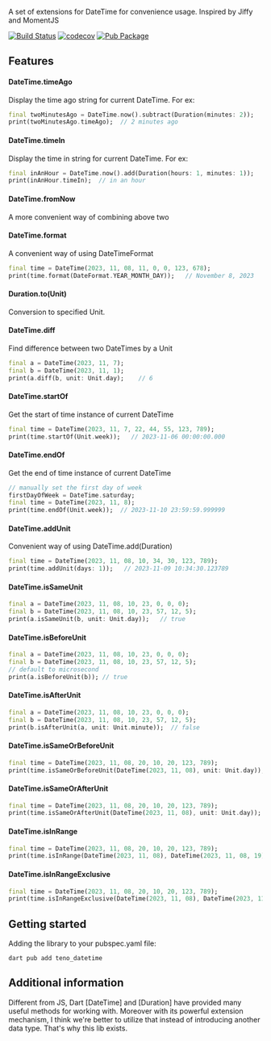 A set of extensions for DateTime for convenience usage.
Inspired by Jiffy and MomentJS

[![Build Status](https://github.com/hnvcam/teno_datetime/actions/workflows/ci.yaml/badge.svg)](https://github/hnvcam/teno_datetime)
[![codecov](https://codecov.io/gh/hnvcam/teno_datetime/graph/badge.svg?token=FCRWMFYD3O)](https://codecov.io/gh/hnvcam/teno_datetime)
[![Pub Package](https://img.shields.io/pub/v/teno_datetime)](https://pub.dev/packages/teno_datetime)


## Features

#### DateTime.timeAgo
Display the time ago string for current DateTime.
For ex:
```dart
final twoMinutesAgo = DateTime.now().subtract(Duration(minutes: 2));
print(twoMinutesAgo.timeAgo);  // 2 minutes ago
```
#### DateTime.timeIn
Display the time in string for current DateTime.
For ex:
```dart
final inAnHour = DateTime.now().add(Duration(hours: 1, minutes: 1));
print(inAnHour.timeIn);  // in an hour
```
#### DateTime.fromNow
A more convenient way of combining above two

#### DateTime.format
A convenient way of using DateTimeFormat
```dart
final time = DateTime(2023, 11, 08, 11, 0, 0, 123, 678);
print(time.format(DateFormat.YEAR_MONTH_DAY));   // November 8, 2023
```
#### Duration.to(Unit)
Conversion to specified Unit.

#### DateTime.diff
Find difference between two DateTimes by a Unit
```dart
final a = DateTime(2023, 11, 7);
final b = DateTime(2023, 11, 1);
print(a.diff(b, unit: Unit.day);    // 6
```
#### DateTime.startOf
Get the start of time instance of current DateTime
```dart
final time = DateTime(2023, 11, 7, 22, 44, 55, 123, 789);
print(time.startOf(Unit.week));   // 2023-11-06 00:00:00.000
```
#### DateTime.endOf
Get the end of time instance of current DateTime
```dart
// manually set the first day of week
firstDayOfWeek = DateTime.saturday;
final time = DateTime(2023, 11, 8);
print(time.endOf(Unit.week));  // 2023-11-10 23:59:59.999999
```
#### DateTime.addUnit
Convenient way of using DateTime.add(Duration)
```dart
final time = DateTime(2023, 11, 08, 10, 34, 30, 123, 789);
print(time.addUnit(days: 1));   // 2023-11-09 10:34:30.123789
```
#### DateTime.isSameUnit
```dart
final a = DateTime(2023, 11, 08, 10, 23, 0, 0, 0);
final b = DateTime(2023, 11, 08, 10, 23, 57, 12, 5);
print(a.isSameUnit(b, unit: Unit.day));   // true
```
#### DateTime.isBeforeUnit
```dart
final a = DateTime(2023, 11, 08, 10, 23, 0, 0, 0);
final b = DateTime(2023, 11, 08, 10, 23, 57, 12, 5);
// default to microsecond
print(a.isBeforeUnit(b)); // true
```
#### DateTime.isAfterUnit
```dart
final a = DateTime(2023, 11, 08, 10, 23, 0, 0, 0);
final b = DateTime(2023, 11, 08, 10, 23, 57, 12, 5);
print(b.isAfterUnit(a, unit: Unit.minute));  // false
```
#### DateTime.isSameOrBeforeUnit
```dart
final time = DateTime(2023, 11, 08, 20, 10, 20, 123, 789);
print(time.isSameOrBeforeUnit(DateTime(2023, 11, 08), unit: Unit.day));    // true
```
#### DateTime.isSameOrAfterUnit
```dart
final time = DateTime(2023, 11, 08, 20, 10, 20, 123, 789);
print(time.isSameOrAfterUnit(DateTime(2023, 11, 08), unit: Unit.day));    // true
```
#### DateTime.isInRange
```dart
final time = DateTime(2023, 11, 08, 20, 10, 20, 123, 789);
print(time.isInRange(DateTime(2023, 11, 08), DateTime(2023, 11, 08, 19));  // false
```
#### DateTime.isInRangeExclusive
```dart
final time = DateTime(2023, 11, 08, 20, 10, 20, 123, 789);
print(time.isInRangeExclusive(DateTime(2023, 11, 08), DateTime(2023, 11, 08, 21)); // true
```

## Getting started

Adding the library to your pubspec.yaml file:
```shell
dart pub add teno_datetime
```


## Additional information
Different from JS, Dart [DateTime] and [Duration] have provided many useful methods for working with.
Moreover with its powerful extension mechanism, I think we're better to utilize that instead of introducing
another data type. That's why this lib exists.
